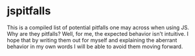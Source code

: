 # jspitfalls

This is a compiled list of potential pitfalls one may across when
using JS. Why are they pitfalls? Well, for me, the expected behavior
isn't intuitive. I hope that by writing them out for myself and 
explaining the aberrant behavior in my own words I will be able to 
avoid them moving forward. 
